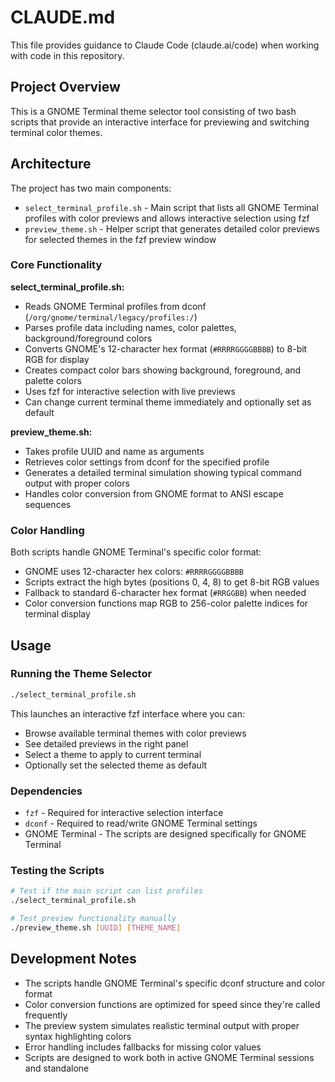 # CLAUDE.md

This file provides guidance to Claude Code (claude.ai/code) when working with code in this repository.

## Project Overview

This is a GNOME Terminal theme selector tool consisting of two bash scripts that provide an interactive interface for previewing and switching terminal color themes.

## Architecture

The project has two main components:

- `select_terminal_profile.sh` - Main script that lists all GNOME Terminal profiles with color previews and allows interactive selection using fzf
- `preview_theme.sh` - Helper script that generates detailed color previews for selected themes in the fzf preview window

### Core Functionality

**select_terminal_profile.sh:**
- Reads GNOME Terminal profiles from dconf (`/org/gnome/terminal/legacy/profiles:/`)
- Parses profile data including names, color palettes, background/foreground colors
- Converts GNOME's 12-character hex format (`#RRRRGGGGBBBB`) to 8-bit RGB for display
- Creates compact color bars showing background, foreground, and palette colors
- Uses fzf for interactive selection with live previews
- Can change current terminal theme immediately and optionally set as default

**preview_theme.sh:**
- Takes profile UUID and name as arguments
- Retrieves color settings from dconf for the specified profile
- Generates a detailed terminal simulation showing typical command output with proper colors
- Handles color conversion from GNOME format to ANSI escape sequences

### Color Handling

Both scripts handle GNOME Terminal's specific color format:
- GNOME uses 12-character hex colors: `#RRRRGGGGBBBB` 
- Scripts extract the high bytes (positions 0, 4, 8) to get 8-bit RGB values
- Fallback to standard 6-character hex format (`#RRGGBB`) when needed
- Color conversion functions map RGB to 256-color palette indices for terminal display

## Usage

### Running the Theme Selector
```bash
./select_terminal_profile.sh
```

This launches an interactive fzf interface where you can:
- Browse available terminal themes with color previews
- See detailed previews in the right panel
- Select a theme to apply to current terminal
- Optionally set the selected theme as default

### Dependencies
- `fzf` - Required for interactive selection interface
- `dconf` - Required to read/write GNOME Terminal settings
- GNOME Terminal - The scripts are designed specifically for GNOME Terminal

### Testing the Scripts
```bash
# Test if the main script can list profiles
./select_terminal_profile.sh

# Test preview functionality manually
./preview_theme.sh [UUID] [THEME_NAME]
```

## Development Notes

- The scripts handle GNOME Terminal's specific dconf structure and color format
- Color conversion functions are optimized for speed since they're called frequently
- The preview system simulates realistic terminal output with proper syntax highlighting colors
- Error handling includes fallbacks for missing color values
- Scripts are designed to work both in active GNOME Terminal sessions and standalone